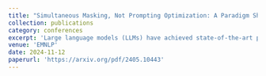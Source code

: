 ```yaml
---
title: "Simultaneous Masking, Not Prompting Optimization: A Paradigm Shift in Fine-tuning LLMs for Simultaneous Translation"
collection: publications
category: conferences
excerpt: 'Large language models (LLMs) have achieved state-of-the-art performance in various language processing tasks, motivating their adoption in simultaneous translation. Current fine-tuning methods to adapt LLMs for simultaneous translation focus on prompting optimization strategies using either data augmentation or prompt structure modifications. However, these methods suffer from several issues, such as unnecessarily expanded training sets, computational inefficiency from dumping the key and value cache, increased prompt sizes, or restriction to a single decision policy. To eliminate these issues, in this work, we propose SimulMask, a new paradigm for fine-tuning LLMs for simultaneous translation. It utilizes a novel attention mask approach that models simultaneous translation during fine-tuning by masking attention for a desired decision policy. Applying the proposed SimulMask on a Falcon LLM for the IWSLT 2017 dataset, we have observed a significant translation quality improvement compared to state-of-the-art prompting optimization strategies on five language pairs while reducing the computational cost.'
venue: 'EMNLP'
date: 2024-11-12
paperurl: 'https://arxiv.org/pdf/2405.10443'
---
```

